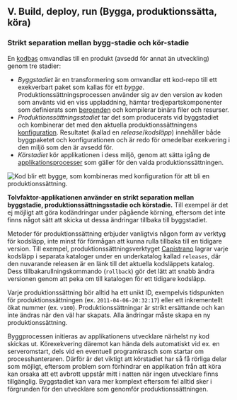 ## V. Build, deploy, run (Bygga, produktionssätta, köra)
### Strikt separation mellan bygg-stadie och kör-stadie

En [kodbas](./codebase) omvandlas till en produkt (avsedd för annat än utveckling) genom tre stadier:

* *Byggstadiet* är en transformering som omvandlar ett kod-repo till ett exekverbart paket som kallas för ett *bygge*. Produktionssättningsprocessen använder sig av den version av koden som använts vid en viss uppladdning, hämtar tredjepartskomponenter som definierats som [beroenden](./dependencies) och kompilerar binära filer och resurser.
* *Produktionssättningsstadiet* tar det som producerats vid byggstadiet och kombinerar det med den aktuella produktionssättningens [konfiguration](./config). Resultatet (kallad en *release*/*kodsläpp*) innehåller både byggpaketet och konfigurationen och är redo för omedelbar exekvering i den miljö som den är avsedd för.
* *Körstadiet* kör applikationen i dess miljö, genom att sätta igång de [applikationsprocesser](./processes) som gäller för den valda produktionssättningen.

![Kod blir ett bygge, som kombineras med konfiguration för att bli en produktionssättning.](/images/release.png)

**Tolvfaktor-applikationen använder en strikt separation mellan byggstadie, produktionssättningsstadie och körstadie.**  Till exempel är det ej möjligt att göra kodändringar under pågående körning, eftersom det inte finns något sätt att skicka ut dessa ändringar tillbaka till byggstadiet.

Metoder för produktionssättning erbjuder vanligtvis någon form av verktyg för kodsläpp, inte minst för förmågan att kunna rulla tillbaka till en tidigare version. Till exempel, produktionssättningsverktyget [Capistrano](https://github.com/capistrano/capistrano/wiki) lagrar varje kodsläpp i separata kataloger under en underkatalog kallad `releases`, där den nuvarande releasen är en länk till det aktuella kodsläppets katalog. Dess tillbakarullningskommando (`rollback`) gör det lätt att snabb ändra versionen genom att peka om till katalogen för ett tidigare kodsläpp.

Varje produktionssättning bör alltid ha ett unikt ID, exempelvis tidspunkten för produktionssättningen (ex. `2011-04-06-20:32:17`) eller ett inkrementellt ökat nummer (ex. `v100`). Produktionssättningar är strikt ersättande och kan inte ändras när den väl har skapats. Alla ändringar måste skapa en ny produktionssättning.

Byggprocessen initieras av applikationens utvecklare närhelst ny kod skickas ut. Körexekvering däremot kan hända dels automatiskt vid ex. en serveromstart, dels vid en eventuell programkrasch som startar om processhanteraren. Därför är det viktigt att körstadiet har så få rörliga delar som möjligt, eftersom problem som förhindrar en applikation från att köra kan orsaka att ett avbrott uppstår mitt i natten när ingen utvecklare finns tillgänglig. Byggstadiet kan vara mer komplext eftersom fel alltid sker i förgrunden för den utvecklare som genomför produktionssättningen.
